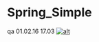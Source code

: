 Spring_Simple
=============
qa 01.02.16
17.03
[![alt](https://codenvy.com/factory/resources/factory-white.png)](https://codenvy.com/factory?id=vv92tvgv6da02ife)
